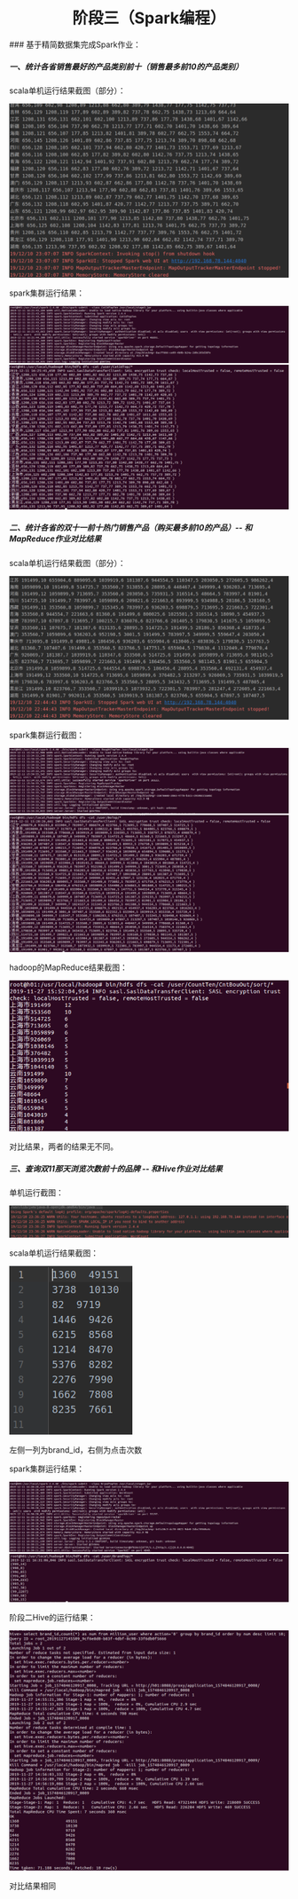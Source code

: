 <h1><center>阶段三（Spark编程）</center></h1>
### 基于精简数据集完成Spark作业：

##### 一、统计各省销售最好的产品类别前十（销售最多前10的产品类别）

scala单机运行结果截图（部分）：

<img src="images/12.png">

spark集群运行结果：

<img src="images/17.png">

<img src="images/18.png">

##### 二、统计各省的双十一前十热门销售产品（购买最多前10的产品）-- 和MapReduce作业对比结果

scala单机运行结果截图（部分）：

<img src="images/11.png">

spark集群运行截图：

<img src="images/16.png">

<img src="images/15.png">

hadoop的MapReduce结果截图：

<img src="images/10.png">

对比结果，两者的结果无不同。

##### 三、查询双11那天浏览次数前十的品牌 -- 和Hive作业对比结果

单机运行截图：

<img src="images/13.png">

scala单机运行结果截图：

<img src="images/14.png">

左侧一列为brand_id，右侧为点击次数

spark集群运行结果：

<img src="images/19.png">

<img src="images/20.png">

阶段二Hive的运行结果：

<img src="images/6.png">

对比结果相同

